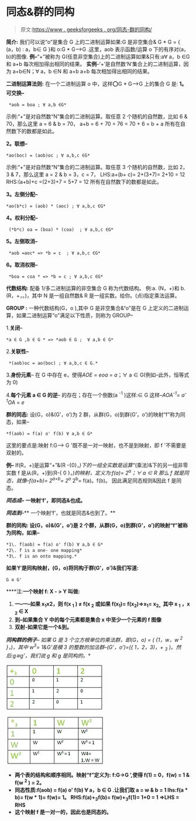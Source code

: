 # 同态&群的同构

> 原文:[https://www . geeksforgeeks . org/同态-群的同构/](https://www.geeksforgeeks.org/homomorphism-isomorphism-of-group/)

**简介:**
我们可以说“o”是集合 G 上的二进制运算如果:G 是非空集合& G * G = { (a，b) : a，b∈ G }和 o:G * G–>G .这里，aob 表示函数/运算 o 下的有序对(a，b)的图像.
**例–**“+”被称为 G(任意非空集合)上的二进制运算如果&只有:a∀ a，b ∈G 和 a+b 每次相加得出相同的结果。
**实例**–‘+’是自然数‘N’集合上的二进制运算，因为 a+b∈N；∀ a，b ∈N 和 a+b a+b 每次相加得出相同的结果。

**二进制运算法则:**
在一个二进制运算 o 中，这样:o:G * G–>G 上的集合 G 是:
**1。可交换–**

```
 *aob = boa ; ∀ a,b ∈G*
```

示例:“+”是对自然数“N”集合的二进制运算。取任意 2 个随机的自然数，比如 6 & 70，那么这里 a = 6 & b = 70，
a+b = 6 + 70 = 76 = 70 + 6 = b + a
所有在自然数下的数都是如此。

**2。联想–**

```
*ao(boc) = (aob)oc ; ∀ a,b,c ∈G*
```

示例:“+”是对自然数“N”集合的二进制运算。取任意 3 个随机的自然数，比如 2，3 & 7，那么这里 a = 2 & b = 3，c = 7，
LHS:a+(b+ c)= 2+(3+7)= 2+10 = 12
RHS:(a+b)+c =(2+3)+7 = 5+7 = 12
所有在自然数下的数都是如此。

**3。左侧分配–**

```
*ao(b*c) = (aob) * (aoc) ; ∀ a,b,c ∈G*
```

**4。权利分配–**

```
 (*b*c) oa = (boa) * (coa)  ; ∀ a,b,c ∈G*
```

**5。左侧取消–**

```
 *aob =aoc* => *b = c  ; ∀ a,b,c ∈G*
```

**6。取消权限–**

```
 *boa = coa * => *b = c ; ∀ a,b,c ∈G*
```

**代数结构:**
配备 1/多二进制运算的非空集合 G 称为代数结构。
例:a. (N，+)和 b. (R，+，。)，其中 N 是一组自然数& R 是一组实数。给你。(点)指定乘法运算。

**GROUP :**
一种代数结构(G，o ),其中 G 是非空集合&“o”是在 G 上定义的二进制运算，如果二进制运算“o”满足以下性质，则称为 GROUP–

1.**关闭**–

```
*a ∈ G ,b ∈ G * => *aob ∈ G ;  ∀ a,b ∈ G*
```

2.**关联性–**

```
 *(aob)oc = ao(boc) ; ∀ a,b,c ∈ G.*
```

3.**身份元素**–
在 G 中存在 e，使得*AOE = eoa = a*；∀ a ∈ G(例如–此外，恒等式为 0)

4.**每个元素 a ∈ G 的逆**–
的存在；存在一个倒数(a <sup>-1</sup> )这样:∈ G 这样–*AOA<sup>-1</sup>= a<sup>-1</sup>OA = e*

**群的同态:**
设(G，o)&(G’，o’)为 2 群，从群(G，o)到群(G’，o’)的映射“f”称为同态，如果–

```
*f(aob) = f(a) o' f(b) ∀ a,b ∈ G*
```

这里的要点是:映射 f:G–> G '既不是一对一映射，也不是到映射，即 f '不需要是双射的。

**例–**
If(R，+)是运算“+”&(R -{0}，*)下的一组全实数是运算“*(乘法)&下的另一组非零实数 f 是从(R，+)到(R-{ 0 }，*)的映射，定义为:f(a)= 2<sup>a</sup>；∀ a ∈ R
那么 f 就是同态，就像–f(a+b)= 2<sup>a+b</sup>= 2<sup>a</sup>* 2<sup>b</sup>= f(a)。f(b)。
因此满足同态规则&因此 f 是同态。

***同态成–*** **一映射‘f’，即同态&也成。**

*****同态到*****–**
一个映射‘f’，也就是同态&也到了。**

****群的同构:**
设(G，o)&(G’，o’)是 2 个群，从群(G，o)到群(G’，o’)的映射“f”被称为同构，如果–**

```
*1\. f(aob) = f(a) o' f(b) ∀ a,b ∈ G*
*2\. f is a one- one mapping*
*3\. f is an onto mapping.*
```

**如果‘f’是同构映射，(G，o)将同构于群(G’，o’)&我们写道:**

```
G ≅ G'
```

****注:**一个映射 f: X - > Y 叫做:**

1.  **一–一–如果 x<sub>1</sub>x2，则 f(x <sub>1</sub> ) ≠ f(x <sub>2</sub> 或如果 f(x<sub>1</sub>)= f(x<sub>2</sub>)=>x<sub>1</sub>= x<sub>2。</sub>其中 x <sub>1</sub> ，x <sub>2</sub> ∈ X**
2.  **到–如果集合 Y 中的每个元素都是集合 x 中至少一个元素的 f 图像**
3.  **双射-如果它是一个&到。**

****同构群的例子**–
如果 G 是 3 个立方根单位的乘法群，即(G，o) = ( {1，w，w <sup>2</sup> }，*)，其中 w<sup>3</sup>= 1&G’是模 3 的整数的加法群–(G’，o’)=({ 1，2，3)，+ <sub>3</sub> )。然后:g≅g’，我们说 g 和 g 是同构的。**

**![](img/75c52287d701eac7abe3e81f8b7d2b0b.png)**

**![](img/03c049b283031b167a39dd119ce59cef.png)**

*   **两个表的结构和顺序相同。映射“f”定义为:
    f:G->G ’,使得 f(1) = 0，f(w) = 1 & f(w <sup>2</sup> ) = 2。**
*   **同态性质:f(aob) = f(a) o' f(b) ∀ a，b ∈ G .让我们取 a = w & b = 1
    lhs:f(a * b)= f(w * 1)= f(w)= 1。
    RHS:f(a)+<sub>3</sub>f(b)= f(w)+<sub>3</sub>f(1)= 1+0 = 1
    =>LHS = RHS**
*   **这个映射 f 是一对一的，因此也是同态的。**